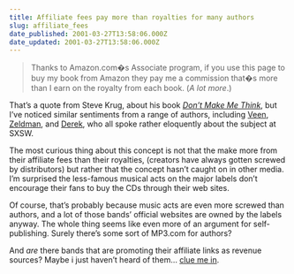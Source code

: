 ```yaml
---
title: Affiliate fees pay more than royalties for many authors
slug: affiliate_fees
date_published: 2001-03-27T13:58:06.000Z
date_updated: 2001-03-27T13:58:06.000Z
---
```


> Thanks to Amazon.com�s Associate program, if you use this page to buy my book from Amazon they pay me a commission that�s more than I earn on the royalty from each book. (*A lot more*.)

That’s a quote from Steve Krug, about his book *[Don’t Make Me Think](http://www.sensible.com/buythebook.html)*, but I’ve noticed similar sentiments from a range of authors, including [Veen](http://www.veen.com/artsci/), [Zeldman](http://www.zeldman.com/talent/book.html), and [Derek](http://designforcommunity.com/), who all spoke rather eloquently about the subject at SXSW.

The most curious thing about this concept is not that the make more from their affiliate fees than their royalties, (creators have always gotten screwed by distributors) but rather that the concept hasn’t caught on in other media. I’m surprised the less-famous musical acts on the major labels don’t encourage their fans to buy the CDs through their web sites.

Of course, that’s probably because music acts are even more screwed than authors, and a lot of those bands’ official websites are owned by the labels anyway. The whole thing seems like even more of an argument for self-publishing. Surely there’s some sort of MP3.com for authors?

And *are* there bands that are promoting their affiliate links as revenue sources? Maybe i just haven’t heard of them… [clue me in](mailto:anil@dashes.com).
